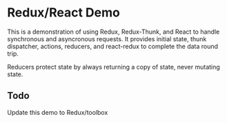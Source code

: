 # Redux/React Demo
This is a demonstration of using Redux, Redux-Thunk, and React to handle synchronous and asyncronous requests. It provides initial state, thunk dispatcher, actions, reducers, and react-redux to complete the data round trip.

Reducers protect state by always returning a copy of state, never mutating state.

## Todo 
Update this demo to Redux/toolbox
